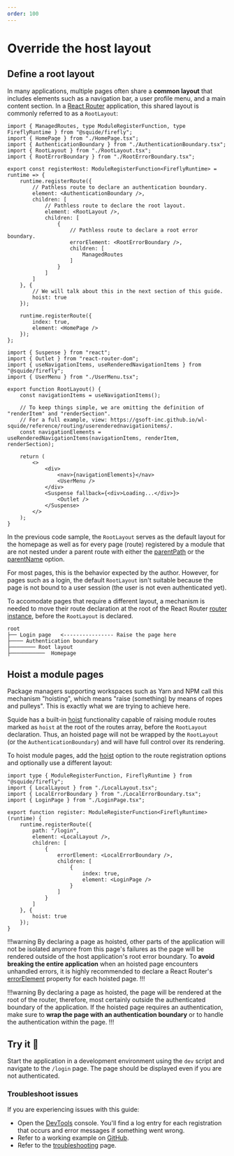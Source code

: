 ```yaml
---
order: 100
---
```


# Override the host layout

## Define a root layout

In many applications, multiple pages often share a **common layout** that includes elements such as a navigation bar, a user profile menu, and a main content section. In a [React Router](https://reactrouter.com/en/main) application, this shared layout is commonly referred to as a `RootLayout`:

```tsx !#10,13,17,19 host/src/register.tsx
import { ManagedRoutes, type ModuleRegisterFunction, type FireflyRuntime } from "@squide/firefly";
import { HomePage } from "./HomePage.tsx";
import { AuthenticationBoundary } from "./AuthenticationBoundary.tsx";
import { RootLayout } from "./RootLayout.tsx";
import { RootErrorBoundary } from "./RootErrorBoundary.tsx";

export const registerHost: ModuleRegisterFunction<FireflyRuntime> = runtime => {
    runtime.registerRoute({
        // Pathless route to declare an authentication boundary.
        element: <AuthenticationBoundary />,
        children: [
            // Pathless route to declare the root layout.
            element: <RootLayout />,
            children: [
                {
                    // Pathless route to declare a root error boundary.
                    errorElement: <RootErrorBoundary />,
                    children: [
                        ManagedRoutes
                    ]
                }
            ]
        ]
    }, {
        // We will talk about this in the next section of this guide.
        hoist: true
    });

    runtime.registerRoute({
        index: true,
        element: <HomePage />
    });
};
```

```tsx host/src/RootLayout.tsx
import { Suspense } from "react";
import { Outlet } from "react-router-dom";
import { useNavigationItems, useRenderedNavigationItems } from "@squide/firefly";
import { UserMenu } from "./UserMenu.tsx";

export function RootLayout() {
    const navigationItems = useNavigationItems();

    // To keep things simple, we are omitting the definition of "renderItem" and "renderSection".
    // For a full example, view: https://gsoft-inc.github.io/wl-squide/reference/routing/userenderednavigationitems/.
    const navigationElements = useRenderedNavigationItems(navigationItems, renderItem, renderSection);

    return (
        <>
            <div>
                <nav>{navigationElements}</nav>
                <UserMenu />
            </div>
            <Suspense fallback={<div>Loading...</div>}>
                <Outlet />
            </Suspense>
        </>
    );
}
```

In the previous code sample, the `RootLayout` serves as the default layout for the homepage as well as for every page (route) registered by a module that are not nested under a parent route with either the [parentPath](../reference/runtime/runtime-class.md#register-nested-routes-under-an-existing-route) or the [parentName](../reference/runtime/runtime-class.md#register-a-named-route) option.

For most pages, this is the behavior expected by the author. However, for pages such as a login, the default `RootLayout` isn't suitable because the page is not bound to a user session (the user is not even authenticated yet).

To accomodate pages that require a different layout, a mechanism is needed to move their route declaration at the root of the React Router [router instance](https://reactrouter.com/en/main/routers/create-browser-router), before the `RootLayout` is declared.

``` !#2
root
├── Login page   <---------------- Raise the page here
├──── Authentication boundary
├──────── Root layout
├───────────  Homepage
```

## Hoist a module pages

Package managers supporting workspaces such as Yarn and NPM call this mechanism "hoisting", which means "raise (something) by means of ropes and pulleys". This is exactly what we are trying to achieve here.

Squide has a built-in [hoist](../reference/runtime/runtime-class.md#register-an-hoisted-route) functionality capable of raising module routes marked as `hoist` at the root of the routes array, before the `RootLayout` declaration. Thus, an hoisted page will not be wrapped by the `RootLayout` (or the `AuthenticationBoundary`) and will have full control over its rendering.

To hoist module pages, add the [hoist](../reference/runtime/runtime-class.md#register-an-hoisted-route) option to the route registration options and optionally use a different layout:

```tsx !#9,12,22 local-module/src/register.tsx
import type { ModuleRegisterFunction, FireflyRuntime } from "@squide/firefly";
import { LocalLayout } from "./LocalLayout.tsx";
import { LocalErrorBoundary } from "./LocalErrorBoundary.tsx";
import { LoginPage } from "./LoginPage.tsx";

export function register: ModuleRegisterFunction<FireflyRuntime>(runtime) {
    runtime.registerRoute({
        path: "/login",
        element: <LocalLayout />,
        children: [
            {
                errorElement: <LocalErrorBoundary />,
                children: [
                    {
                        index: true,
                        element: <LoginPage />
                    }
                ]
            }
        ]
    }, {
        hoist: true
    });
}
```

!!!warning
By declaring a page as hoisted, other parts of the application will not be isolated anymore from this page's failures as the page will be rendered outside of the host application's root error boundary. To **avoid breaking the entire application** when an hoisted page encounters unhandled errors, it is highly recommended to declare a React Router's [errorElement](https://reactrouter.com/en/main/route/error-element) property for each hoisted page.
!!!

!!!warning
By declaring a page as hoisted, the page will be rendered at the root of the router, therefore, most certainly outside the authenticated boundary of the application. If the hoisted page requires an authentication, make sure to **wrap the page with an authentication boundary** or to handle the authentication within the page.
!!!

## Try it :rocket:

Start the application in a development environment using the `dev` script and navigate to the `/login` page. The page should be displayed even if you are not authenticated.

### Troubleshoot issues

If you are experiencing issues with this guide:

- Open the [DevTools](https://developer.chrome.com/docs/devtools/) console. You'll find a log entry for each registration that occurs and error messages if something went wrong.
- Refer to a working example on [GitHub](https://github.com/gsoft-inc/wl-squide/blob/main/samples/basic/remote-module/src/register.tsx).
- Refer to the [troubleshooting](../troubleshooting.md) page.

